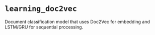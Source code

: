 # `learning_doc2vec`

Document classification model that uses Doc2Vec for embedding and LSTM/GRU for sequential processing.